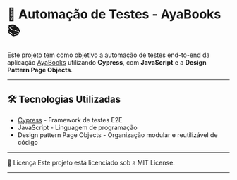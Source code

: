 # 🤖 Automação de Testes - AyaBooks 📚

Este projeto tem como objetivo a automação de testes end-to-end da aplicação [AyaBooks](https://aya.app.br/ayabooks/) utilizando **Cypress**, com **JavaScript** e a **Design Pattern Page Objects**.

---

## 🛠️ Tecnologias Utilizadas

- [Cypress](https://www.cypress.io/) - Framework de testes E2E
- JavaScript - Linguagem de programação
- Design pattern Page Objects - Organização modular e reutilizável de código

---

📄 Licença
Este projeto está licenciado sob a MIT License.

---



